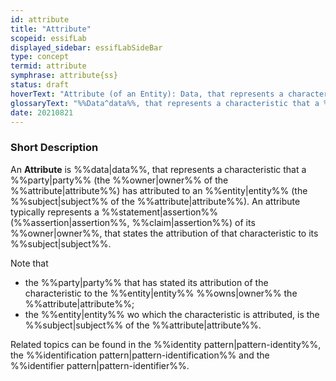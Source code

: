 ```yaml
---
id: attribute
title: "Attribute"
scopeid: essifLab
displayed_sidebar: essifLabSideBar
type: concept
termid: attribute
symphrase: attribute{ss}
status: draft
hoverText: "Attribute (of an Entity): Data, that represents a characteristic that a Party (the Owner of the attribute) has attributed to an Entity (which is the Subject of that attribute)."
glossaryText: "%%Data^data%%, that represents a characteristic that a %%party^party%% (the %%owner^owner%% of the %%attribute^attribute%%) has attributed to an %%entity^entity%% (which is the %%subject^subject%% of that attribute)."
date: 20210821
---
```


### Short Description
An **Attribute** is %%data|data%%, that represents a characteristic that a %%party|party%% (the %%owner|owner%% of the %%attribute|attribute%%) has attributed to an %%entity|entity%% (the %%subject|subject%% of the %%attribute|attribute%%). An attribute typically represents a %%statement|assertion%% (%%assertion|assertion%%, %%claim|assertion%%) of its %%owner|owner%%, that states the attribution of that characteristic to its %%subject|subject%%.

Note that
- the %%party|party%% that has stated its attribution of the characteristic to the %%entity|entity%% %%owns|owner%% the %%attribute|attribute%%;
- the %%entity|entity%% wo which the characteristic is attributed, is the %%subject|subject%% of the %%attribute|attribute%%.

Related topics can be found in the %%identity pattern|pattern-identity%%, the %%identification pattern|pattern-identification%% and the %%identifier pattern|pattern-identifier%%.
